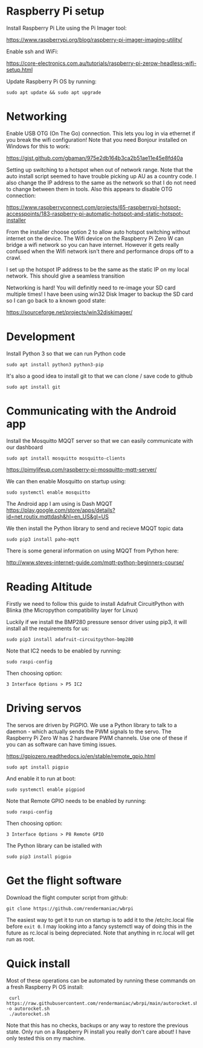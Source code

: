 # Raspberry Pi setup

Install Raspberry Pi Lite using the Pi Imager tool:

https://www.raspberrypi.org/blog/raspberry-pi-imager-imaging-utility/

Enable ssh and WiFi:

https://core-electronics.com.au/tutorials/raspberry-pi-zerow-headless-wifi-setup.html

Update Raspberry Pi OS by running:

`sudo apt update && sudo apt upgrade`

# Networking

Enable USB OTG (On The Go) connection. This lets you log in via ethernet if you break the wifi configuration! Note that you need Bonjour installed on Windows for this to work:

https://gist.github.com/gbaman/975e2db164b3ca2b51ae11e45e8fd40a

Setting up switching to a hotspot when out of network range. Note that the auto install script seemed to have trouble picking up AU as a country code. I also change the IP address to the same as the network so that I do not need to change between them in tools. Also this appears to disable OTG connection:

https://www.raspberryconnect.com/projects/65-raspberrypi-hotspot-accesspoints/183-raspberry-pi-automatic-hotspot-and-static-hotspot-installer

From the installer choose option 2 to allow auto hotspot switching without internet on the device. The Wifi device on the Raspberry Pi Zero W can bridge a wifi network so you can have internet. However it gets really confused when the Wifi network isn't there and performance drops off to a crawl.

I set up the hotspot IP address to be the same as the static IP on my local network. This should give a seamless transition 

Networking is hard! You will definitly need to re-image your SD card multiple times! I have been using win32 Disk Imager to backup the SD card so I can go back to a known good state:

https://sourceforge.net/projects/win32diskimager/

# Development

Install Python 3 so that we can run Python code

`sudo apt install python3 python3-pip`

It's also a good idea to install git to that we can clone / save code to github

`sudo apt install git`

# Communicating with the Android app

Install the Mosquitto MQQT server so that we can easily communicate with our dashboard

`sudo apt install mosquitto mosquitto-clients`

https://pimylifeup.com/raspberry-pi-mosquitto-mqtt-server/

We can then enable Mosquitto on startup using:

`sudo systemctl enable mosquitto`

The Android app I am using is Dash MQQT https://play.google.com/store/apps/details?id=net.routix.mqttdash&hl=en_US&gl=US

We then install the Python library to send and recieve MQQT topic data

`sudo pip3 install paho-mqtt`
  
There is some general information on using MQQT from Python here:

http://www.steves-internet-guide.com/mqtt-python-beginners-course/

# Reading Altitude

Firstly we need to follow this guide to install Adafruit CircuitPython with Blinka (the Micropython compatibility layer for Linux)

Luckily if we install the BMP280 pressure sensor driver using pip3, it will install all the requirements for us:

`sudo pip3 install adafruit-circuitpython-bmp280`

Note that IC2 needs to be enabled by running:

`sudo raspi-config`
  
Then choosing option:

`3 Interface Options > P5 IC2`

# Driving servos

The servos are driven by PiGPIO. We use a Python library to talk to a daemon - which actually sends the PWM signals to the servo. The Raspberry Pi Zero W has 2 hardware PWM channels. Use one of these if you can as software can have timing issues.

https://gpiozero.readthedocs.io/en/stable/remote_gpio.html

`sudo apt install pigpio`

And enable it to run at boot:

`sudo systemctl enable pigpiod`

Note that Remote GPIO needs to be enabled by running:

`sudo raspi-config`
  
Then choosing option:

`3 Interface Options > P8 Remote GPIO`

The Python library can be istalled with

`sudo pip3 install pigpio`

# Get the flight software

Download the flight computer script from github:

`git clone https://github.com/rendermaniac/wbrpi`

The easiest way to get it to run on startup is to add it to the /etc/rc.local file before `exit 0`. I may looking into a fancy systemctl way of doing this in the future as rc.local is being depreciated. Note that anything in rc.local will get run as root.

# Quick install

Most of these operations can be automated by running these commands on a fresh Raspberry Pi OS install:

```
 curl https://raw.githubusercontent.com/rendermaniac/wbrpi/main/autorocket.sh -o autorocket.sh
 ./autorocket.sh
```

Note that this has no checks, backups or any way to restore the previous state. Only run on a Raspberry Pi install you really don't care about! I have only tested this on my machine.
